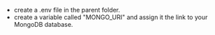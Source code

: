 - create a .env file in the parent folder.
- create a variable called "MONGO_URI" and assign it the link to your MongoDB database.
